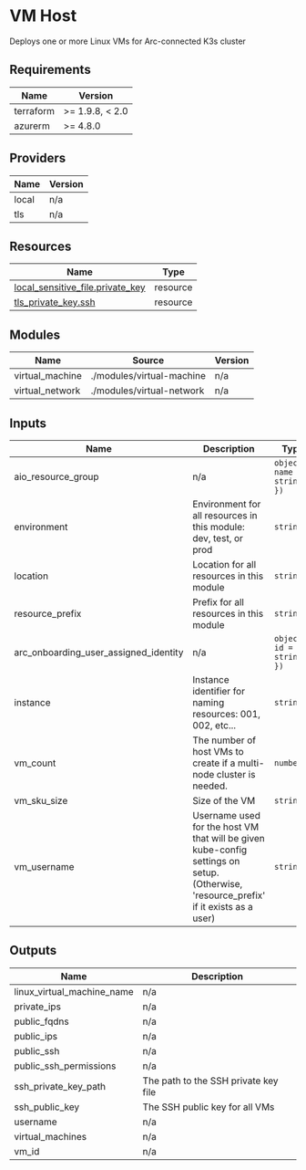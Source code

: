 <!-- BEGIN_TF_DOCS -->
<!-- markdown-table-prettify-ignore-start -->
# VM Host

Deploys one or more Linux VMs for Arc-connected K3s cluster

## Requirements

| Name | Version |
|------|---------|
| terraform | >= 1.9.8, < 2.0 |
| azurerm | >= 4.8.0 |

## Providers

| Name | Version |
|------|---------|
| local | n/a |
| tls | n/a |

## Resources

| Name | Type |
|------|------|
| [local_sensitive_file.private_key](https://registry.terraform.io/providers/hashicorp/local/latest/docs/resources/sensitive_file) | resource |
| [tls_private_key.ssh](https://registry.terraform.io/providers/hashicorp/tls/latest/docs/resources/private_key) | resource |

## Modules

| Name | Source | Version |
|------|--------|---------|
| virtual\_machine | ./modules/virtual-machine | n/a |
| virtual\_network | ./modules/virtual-network | n/a |

## Inputs

| Name | Description | Type | Default | Required |
|------|-------------|------|---------|:--------:|
| aio\_resource\_group | n/a | ```object({ name = string })``` | n/a | yes |
| environment | Environment for all resources in this module: dev, test, or prod | `string` | n/a | yes |
| location | Location for all resources in this module | `string` | n/a | yes |
| resource\_prefix | Prefix for all resources in this module | `string` | n/a | yes |
| arc\_onboarding\_user\_assigned\_identity | n/a | ```object({ id = string })``` | `null` | no |
| instance | Instance identifier for naming resources: 001, 002, etc... | `string` | `"001"` | no |
| vm\_count | The number of host VMs to create if a multi-node cluster is needed. | `number` | `1` | no |
| vm\_sku\_size | Size of the VM | `string` | `"Standard_D8s_v3"` | no |
| vm\_username | Username used for the host VM that will be given kube-config settings on setup. (Otherwise, 'resource\_prefix' if it exists as a user) | `string` | `null` | no |

## Outputs

| Name | Description |
|------|-------------|
| linux\_virtual\_machine\_name | n/a |
| private\_ips | n/a |
| public\_fqdns | n/a |
| public\_ips | n/a |
| public\_ssh | n/a |
| public\_ssh\_permissions | n/a |
| ssh\_private\_key\_path | The path to the SSH private key file |
| ssh\_public\_key | The SSH public key for all VMs |
| username | n/a |
| virtual\_machines | n/a |
| vm\_id | n/a |
<!-- markdown-table-prettify-ignore-end -->
<!-- END_TF_DOCS -->
